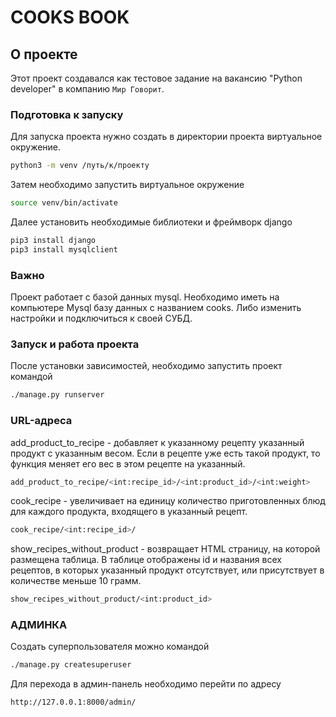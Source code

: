 # COOKS BOOK

## О проекте
Этот проект создавался как тестовое задание на вакансию "Python developer" в компанию ```Мир Говорит```.

### Подготовка к запуску

Для запуска проекта нужно создать в директории проекта виртуальное окружение.
```bash
python3 -m venv /путь/к/проекту
```

Затем необходимо запустить виртуальное окружение
```bash
source venv/bin/activate
```

Далее установить необходимые библиотеки и фреймворк django
```bash
pip3 install django
pip3 install mysqlclient
```
### Важно
Проект работает с базой данных mysql. Необходимо иметь на компьютере Mysql базу данных с названием cooks.
Либо изменить настройки и подключиться к своей СУБД.
### Запуск и работа проекта

После установки зависимостей, необходимо запустить проект командой
```bash
./manage.py runserver
```
### URL-адреса
add_product_to_recipe - добавляет к указанному рецепту указанный продукт с указанным весом. Если в рецепте уже есть такой продукт, то функция меняет его вес в этом рецепте на указанный.
```bash
add_product_to_recipe/<int:recipe_id>/<int:product_id>/<int:weight> 
```
cook_recipe - увеличивает на единицу количество приготовленных блюд для каждого продукта, входящего в указанный рецепт.
```bash
cook_recipe/<int:recipe_id>/
```
show_recipes_without_product - возвращает HTML страницу, на которой размещена таблица. В таблице отображены id и названия всех рецептов, в которых указанный продукт отсутствует, или присутствует в количестве меньше 10 грамм.
```bash
show_recipes_without_product/<int:product_id>
```

### АДМИНКА

Cоздать суперпользователя можно командой 
```bash
./manage.py createsuperuser
```
Для перехода в админ-панель необходимо перейти по адресу
```bash
http://127.0.0.1:8000/admin/
```
